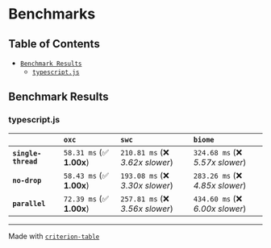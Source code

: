 # Benchmarks

## Table of Contents

-   [`Benchmark Results`](#benchmark-results)
    -   [`typescript.js`](#typescript.js)

## Benchmark Results

### typescript.js

|                     | `oxc`                     | `swc`                           | `biome`                         |
| :------------------ | :------------------------ | :------------------------------ | :------------------------------ |
| **`single-thread`** | `58.31 ms` (✅ **1.00x**) | `210.81 ms` (❌ _3.62x slower_) | `324.68 ms` (❌ _5.57x slower_) |
| **`no-drop`**       | `58.43 ms` (✅ **1.00x**) | `193.08 ms` (❌ _3.30x slower_) | `283.26 ms` (❌ _4.85x slower_) |
| **`parallel`**      | `72.39 ms` (✅ **1.00x**) | `257.81 ms` (❌ _3.56x slower_) | `434.60 ms` (❌ _6.00x slower_) |

---

Made with [`criterion-table`](https://github.com/nu11ptr/criterion-table)
